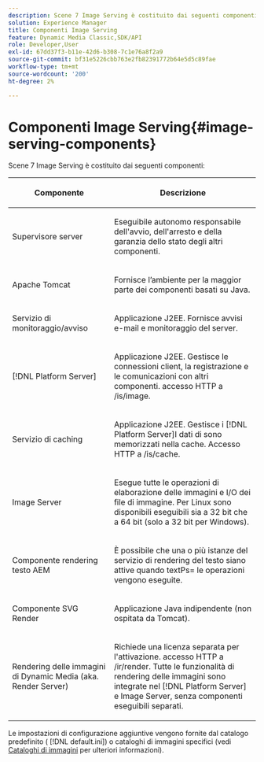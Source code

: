 ```yaml
---
description: Scene 7 Image Serving è costituito dai seguenti componenti
solution: Experience Manager
title: Componenti Image Serving
feature: Dynamic Media Classic,SDK/API
role: Developer,User
exl-id: 67dd37f3-b11e-42d6-b308-7c1e76a8f2a9
source-git-commit: bf31e5226cbb763e2fb82391772b64e5d5c89fae
workflow-type: tm+mt
source-wordcount: '200'
ht-degree: 2%

---
```


# Componenti Image Serving{#image-serving-components}

Scene 7 Image Serving è costituito dai seguenti componenti:

<table id="table_534AF33FE5C4453EACAE0DF35E8E3B63"> 
 <thead> 
  <tr> 
   <th colname="col1" class="entry"> <p>Componente </p> </th> 
   <th colname="col2" class="entry"> <p>Descrizione </p> </th> 
  </tr>
 </thead>
 <tbody> 
  <tr> 
   <td colname="col1"> <p>Supervisore server </p> </td> 
   <td colname="col2"> <p>Eseguibile autonomo responsabile dell'avvio, dell'arresto e della garanzia dello stato degli altri componenti. </p> </td> 
  </tr> 
  <tr> 
   <td colname="col1"> <p>Apache Tomcat </p> </td> 
   <td colname="col2"> <p>Fornisce l’ambiente per la maggior parte dei componenti basati su Java. </p> </td> 
  </tr> 
  <tr> 
   <td colname="col1"> <p>Servizio di monitoraggio/avviso </p> </td> 
   <td colname="col2"> <p>Applicazione J2EE. Fornisce avvisi e-mail e monitoraggio del server. </p> </td> 
  </tr> 
  <tr> 
   <td colname="col1"> <p>[!DNL Platform Server] </p> </td> 
   <td colname="col2"> <p>Applicazione J2EE. Gestisce le connessioni client, la registrazione e le comunicazioni con altri componenti. accesso HTTP a <span class="filepath"> /is/image</span>. </p> </td> 
  </tr> 
  <tr> 
   <td colname="col1"> <p>Servizio di caching </p> </td> 
   <td colname="col2"> <p>Applicazione J2EE. Gestisce i [!DNL Platform Server]I dati di sono memorizzati nella cache. Accesso HTTP a /is/cache. </p> </td> 
  </tr> 
  <tr> 
   <td colname="col1"> <p>Image Server </p> </td> 
   <td colname="col2"> <p>Esegue tutte le operazioni di elaborazione delle immagini e I/O dei file di immagine. Per Linux sono disponibili eseguibili sia a 32 bit che a 64 bit (solo a 32 bit per Windows). </p> </td> 
  </tr> 
  <tr> 
   <td colname="col1"> <p>Componente rendering testo AEM </p> </td> 
   <td colname="col2"> <p>È possibile che una o più istanze del servizio di rendering del testo siano attive quando <span class="codeph"> textPs=</span> le operazioni vengono eseguite. </p> </td> 
  </tr> 
  <tr> 
   <td colname="col1"> <p>Componente SVG Render </p> </td> 
   <td colname="col2"> <p>Applicazione Java indipendente (non ospitata da Tomcat). </p> </td> 
  </tr> 
  <tr> 
   <td colname="col1"> <p>Rendering delle immagini di Dynamic Media (aka. Render Server) </p> </td> 
   <td colname="col2"> <p>Richiede una licenza separata per l'attivazione. accesso HTTP a <span class="filepath"> /ir/render</span>. Tutte le funzionalità di rendering delle immagini sono integrate nel [!DNL Platform Server] e Image Server, senza componenti eseguibili separati. </p> </td> 
  </tr> 
 </tbody> 
</table>

Le impostazioni di configurazione aggiuntive vengono fornite dal catalogo predefinito ( [!DNL default.ini]) o cataloghi di immagini specifici (vedi [Cataloghi di immagini](../../is-api/image-catalog/image-serving-api-ref/c-image-catalog-reference/c-overview/c-overview.md#concept-9ce2b6a133de45f783e95cabc5810ac3) per ulteriori informazioni).
